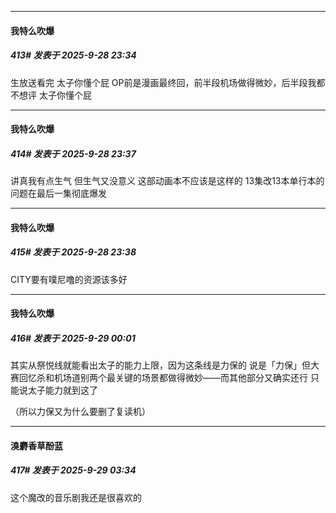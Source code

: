 ﻿
*****

####  我特么吹爆  
##### 413#       发表于 2025-9-28 23:34

生放送看完
太子你懂个屁
OP前是漫画最终回，前半段机场做得微妙，后半段我都不想评
太子你懂个屁


*****

####  我特么吹爆  
##### 414#       发表于 2025-9-28 23:37

讲真我有点生气
但生气又没意义
这部动画本不应该是这样的
13集改13本单行本的问题在最后一集彻底爆发

*****

####  我特么吹爆  
##### 415#       发表于 2025-9-28 23:38

CITY要有噗尼噜的资源该多好


*****

####  我特么吹爆  
##### 416#       发表于 2025-9-29 00:01

其实从祭悦线就能看出太子的能力上限，因为这条线是力保的
说是「力保」但大赛回忆杀和机场道别两个最关键的场景都做得微妙——而其他部分又确实还行
只能说太子能力就到这了

（所以力保又为什么要删了复读机）


*****

####  溴麝香草酚蓝  
##### 417#       发表于 2025-9-29 03:34

这个魔改的音乐剧我还是很喜欢的

